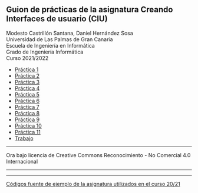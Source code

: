 ## Guion de prácticas de la asignatura Creando Interfaces de usuario (CIU)

Modesto Castrillón Santana, Daniel Hernández Sosa  
Universidad de Las Palmas de Gran Canaria  
Escuela de Ingeniería en Informática  
Grado de Ingeniería Informática  
Curso 2021/2022



- [Práctica 1](P1/README.md)
- [Práctica 2](P2/README.md)
- [Práctica 3](P3/README.md)
- [Práctica 4](P4/README.md)
- [Práctica 5](P5/README.md)
- [Práctica 6](P6/README.md)
- [Práctica 7](P7/README.md)
- [Práctica 8](P8/README.md)
- [Práctica 9](P9/README.md)
- [Práctica 10](P10/README.md)
- [Práctica 11](P11/README.md)
- [Trabajo](Trabajo/README.md)

***
Ora bajo licencia de Creative Commons Reconocimiento - No Comercial 4.0 Internacional

***
***
[Códigos fuente de ejemplo de la asignatura utilizados en el curso 20/21](https://github.com/otsedom/CIU)
